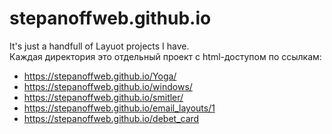 # stepanoffweb.github.io
It's just a handfull of Layuot projects I have.
<br/>
Каждая директория  это отдельный проект с html-доступом по ссылкам:
  - https://stepanoffweb.github.io/Yoga/
  - https://stepanoffweb.github.io/windows/
  - https://stepanoffweb.github.io/smitler/
  - https://stepanoffweb.github.io/email_layouts/1
  - https://stepanoffweb.github.io/debet_card
